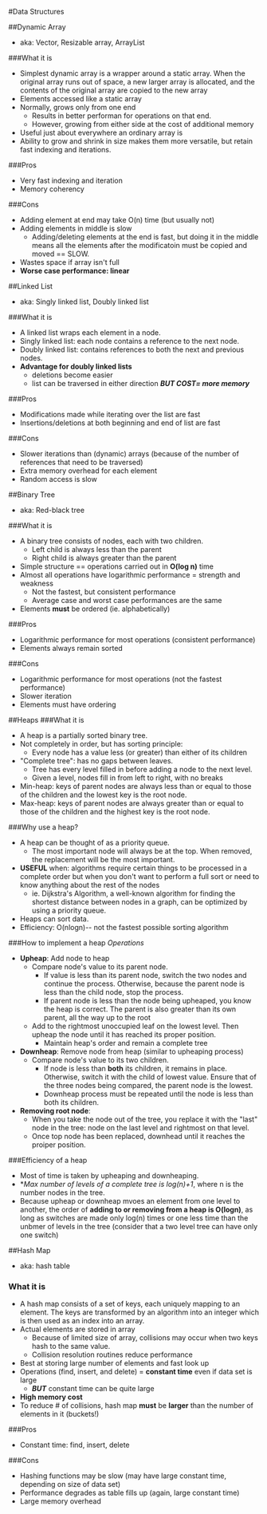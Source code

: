 #Data Structures

##Dynamic Array
+ aka: Vector, Resizable array, ArrayList

###What it is
+ Simplest dynamic array is a wrapper around a static array. When the original array runs out of space, a new larger array is allocated, and the contents of the original array are copied to the new array
+ Elements accessed like a static array
+ Normally, grows only from one end
    + Results in better performan for operations on that end.
    + However, growing from either side at the cost of additional memory
+ Useful just about everywhere an ordinary array is
+ Ability to grow and shrink in size makes them more versatile, but retain fast indexing and iterations.

###Pros
+ Very fast indexing and iteration
+ Memory coherency

###Cons
+ Adding element at end may take O(n) time (but usually not)
+ Adding elements in middle is slow 
    + Adding/deleting elements at the end is fast, but doing it in the middle means all the elements after the modificatoin must be copied and moved == SLOW.
+ Wastes space if array isn't full
+ **Worse case performance: linear**

##Linked List
+ aka: Singly linked list, Doubly linked list

###What it is
+ A linked list wraps each element in a node.
+ Singly linked list: each node contains a reference to the next node.
+ Doubly linked list: contains references to both the next and previous nodes.
+ **Advantage for doubly linked lists**
    + deletions become easier
    + list can be traversed in either direction ***BUT COST= more memory***

###Pros
+ Modifications made while iterating over the list are fast
+ Insertions/deletions at both beginning and end of list are fast

###Cons
+ Slower iterations than (dynamic) arrays (because of the number of references that need to be traversed)
+ Extra memory overhead for each element
+ Random access is slow

##Binary Tree
+ aka: Red-black tree

###What it is
+ A binary tree consists of nodes, each with two children. 
    + Left child is always less than the parent
    + Right child is always greater than the parent
+ Simple structure == operations carried out in **O(log n)** time
+ Almost all operations have logarithmic performance = strength and weakness
    + Not the fastest, but consistent performance
    + Average case and worst case performances are the same
+ Elements **must** be ordered (ie. alphabetically)

###Pros
+ Logarithmic performance for most operations (consistent performance)
+ Elements always remain sorted

###Cons
+ Logarithmic performance for most operations (not the fastest performance)
+ Slower iteration 
+ Elements must have ordering

##Heaps
###What it is
+ A heap is a partially sorted binary tree. 
+ Not completely in order, but has sorting principle:
    + Every node has a value less (or greater) than either of its children
+ "Complete tree": has no gaps between leaves.
    + Tree has every level filled in before adding a node to the next level. 
    + Given a level, nodes fill in from left to right, with no breaks
+ Min-heap: keys of parent nodes are always less than or equal to those of the children and the lowest key is the root node.
+ Max-heap: keys of parent nodes are always greater than or equal to those of the children and the highest key is the root node.
    
###Why use a heap?
+ A heap can be thought of as a priority queue.
    + The most important node will always be at the top. When removed, the replacement will be the most important.
+ **USEFUL** when: algorithms require certain things to be processed in a complete order but when you don't want to perform a full sort or need to know anything about the rest of the nodes
    + ie. Dijkstra's Algorithm, a well-known algorithm for finding the shortest distance between nodes in a graph, can be optimized by using a priority queue.
+ Heaps can sort data.
+ Efficiency: O(nlogn)-- not the fastest possible sorting algorithm

###How to implement a heap
_Operations_
+ **Upheap**: Add node to heap
    + Compare node's value to its parent node. 
        + If value is less than its parent node, switch the two nodes and continue the process. Otherwise, because the parent node is less than the child node, stop the process.
        + If parent node is less than the node being upheaped, you know the heap is correct. The parent is also greater than its own parent, all the way up to the root
    + Add to the rightmost unoccupied leaf on the lowest level. Then upheap the node until it has reached its proper position.
        + Maintain heap's order and remain a complete tree
+ **Downheap**: Remove node from heap (similar to upheaping process)
    + Compare node's value to its two children.
        + If node is less than **both** its children, it remains in place. Otherwise, switch it with the child of lowest value. Ensure that of the three nodes being compared, the parent node is the lowest. 
        + Downheap process must be repeated until the node is less than both its children.
+ **Removing root node**: 
    + When you take the node out of the tree, you replace it with the "last" node in the tree: node on the last level and rightmost on that level.
    + Once top node has been replaced, downhead until it reaches the proiper position.

###Efficiency of a heap
+ Most of time is taken by upheaping and downheaping. 
+ **Max number of levels of a complete tree is log(n)+1*, where n is the number nodes in the tree.
+ Because upheap or downheap mvoes an element from one level to another, the order of **adding to or removing from a heap is O(logn)**, as long as switches are made only log(n) times or one less time than the unbmer of levels in the tree (consider that a two level tree can have only one switch)

##Hash Map
+ aka: hash table


### What it is
+ A hash map consists of a set of keys, each uniquely mapping to an element. The keys are transformed by an algorithm into an integer which is then used as an index into an array.
+ Actual elements are stored in array
    + Because of limited size of array, collisions may occur when two keys hash to the same value.
    + Collision resolution routines reduce performance
+ Best at storing large number of elements and fast look up
+ Operations (find, insert, and delete) = **constant time** even if data set is large
    + ***BUT*** constant time can be quite large
+ **High memory cost**
+ To reduce # of collisions, hash map **must** be **larger** than the number of elements in it (buckets!)

###Pros
+ Constant time: find, insert, delete

###Cons
+ Hashing functions may be slow (may have large constant time, depending on size of data set)
+ Performance degrades as table fills up (again, large constant time)
+ Large memory overhead

